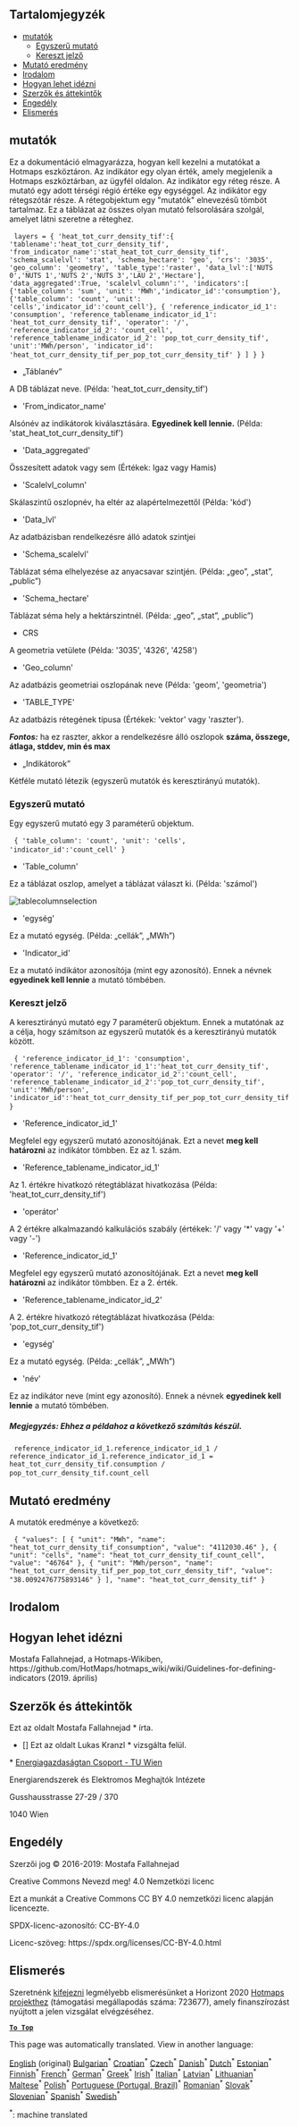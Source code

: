 <h2> Tartalomjegyzék </h2><ul><li> <a href="#Indicators">mutatók</a> <ul><li> <a href="#Simple-indicator">Egyszerű mutató</a> </li><li> <a href="#Cross-indicator">Kereszt jelző</a> </li></ul></li><li> <a href="#Indicator-result">Mutató eredmény</a> </li><li> <a href="#references">Irodalom</a> </li><li> <a href="#how-to-cite">Hogyan lehet idézni</a> </li><li> <a href="#authors-and-reviewers">Szerzők és áttekintők</a> </li><li> <a href="#license">Engedély</a> </li><li> <a href="#acknowledgement">Elismerés</a> </li></ul><h2> mutatók </h2><p> Ez a dokumentáció elmagyarázza, hogyan kell kezelni a mutatókat a Hotmaps eszköztáron. Az indikátor egy olyan érték, amely megjelenik a Hotmaps eszköztárban, az ügyfél oldalon. Az indikátor egy réteg része. A mutató egy adott térségi régió értéke egy egységgel. Az indikátor egy rétegszótár része. A rétegobjektum egy &quot;mutatók&quot; elnevezésű tömböt tartalmaz. Ez a táblázat az összes olyan mutató felsorolására szolgál, amelyet látni szeretne a réteghez. </p><pre> <code>layers = { &#39;heat_tot_curr_density_tif&#39;:{ &#39;tablename&#39;:&#39;heat_tot_curr_density_tif&#39;, &#39;from_indicator_name&#39;:&#39;stat_heat_tot_curr_density_tif&#39;, &#39;schema_scalelvl&#39;: &#39;stat&#39;, &#39;schema_hectare&#39;: &#39;geo&#39;, &#39;crs&#39;: &#39;3035&#39;, &#39;geo_column&#39;: &#39;geometry&#39;, &#39;table_type&#39;:&#39;raster&#39;, &#39;data_lvl&#39;:[&#39;NUTS 0&#39;,&#39;NUTS 1&#39;,&#39;NUTS 2&#39;,&#39;NUTS 3&#39;,&#39;LAU 2&#39;,&#39;Hectare&#39;], &#39;data_aggregated&#39;:True, &#39;scalelvl_column&#39;:&#39;&#39;, &#39;indicators&#39;:[ {&#39;table_column&#39;: &#39;sum&#39;, &#39;unit&#39;: &#39;MWh&#39;,&#39;indicator_id&#39;:&#39;consumption&#39;}, {&#39;table_column&#39;: &#39;count&#39;, &#39;unit&#39;: &#39;cells&#39;,&#39;indicator_id&#39;:&#39;count_cell&#39;}, { &#39;reference_indicator_id_1&#39;: &#39;consumption&#39;, &#39;reference_tablename_indicator_id_1&#39;: &#39;heat_tot_curr_density_tif&#39;, &#39;operator&#39;: &#39;/&#39;, &#39;reference_indicator_id_2&#39;: &#39;count_cell&#39;, &#39;reference_tablename_indicator_id_2&#39;: &#39;pop_tot_curr_density_tif&#39;, &#39;unit&#39;:&#39;MWh/person&#39;, &#39;indicator_id&#39;: &#39;heat_tot_curr_density_tif_per_pop_tot_curr_density_tif&#39; } ] } }</code> </pre><ul><li> „Táblanév” </li></ul><p> A DB táblázat neve. (Példa: &#39;heat_tot_curr_density_tif&#39;) </p><ul><li> &#39;From_indicator_name&#39; </li></ul><p> Alsónév az indikátorok kiválasztására. <strong>Egyedinek kell lennie.</strong> (Példa: &#39;stat_heat_tot_curr_density_tif&#39;) </p><ul><li> &#39;Data_aggregated&#39; </li></ul><p> Összesített adatok vagy sem (Értékek: Igaz vagy Hamis) </p><ul><li> &#39;Scalelvl_column&#39; </li></ul><p> Skálaszintű oszlopnév, ha eltér az alapértelmezettől (Példa: &#39;kód&#39;) </p><ul><li> &#39;Data_lvl&#39; </li></ul><p> Az adatbázisban rendelkezésre álló adatok szintjei </p><ul><li> &#39;Schema_scalelvl&#39; </li></ul><p> Táblázat séma elhelyezése az anyacsavar szintjén. (Példa: „geo”, „stat”, „public”) </p><ul><li> &#39;Schema_hectare&#39; </li></ul><p> Táblázat séma hely a hektárszintnél. (Példa: „geo”, „stat”, „public”) </p><ul><li> CRS </li></ul><p> A geometria vetülete (Példa: &#39;3035&#39;, &#39;4326&#39;, &#39;4258&#39;) </p><ul><li> &#39;Geo_column&#39; </li></ul><p> Az adatbázis geometriai oszlopának neve (Példa: &#39;geom&#39;, &#39;geometria&#39;) </p><ul><li> &#39;TABLE_TYPE&#39; </li></ul><p> Az adatbázis rétegének típusa (Értékek: &#39;vektor&#39; vagy &#39;raszter&#39;). </p><p> <em><strong>Fontos:</strong></em> ha ez raszter, akkor a rendelkezésre álló oszlopok <strong>száma, összege, átlaga, stddev, min és max</strong> </p><ul><li> „Indikátorok” </li></ul><p> Kétféle mutató létezik (egyszerű mutatók és keresztirányú mutatók). </p><h3> Egyszerű mutató </h3><p> Egy egyszerű mutató egy 3 paraméterű objektum. </p><pre> <code>{ &#39;table_column&#39;: &#39;count&#39;, &#39;unit&#39;: &#39;cells&#39;, &#39;indicator_id&#39;:&#39;count_cell&#39; }</code> </pre><ul><li> &#39;Table_column&#39; </li></ul><p> Ez a táblázat oszlop, amelyet a táblázat választ ki. (Példa: &#39;számol&#39;) </p><p><img alt="tablecolumnselection" src="/api/assets/table_image.png"/></p><ul><li> &#39;egység&#39; </li></ul><p> Ez a mutató egység. (Példa: „cellák”, „MWh”) </p><ul><li> &#39;Indicator_id&#39; </li></ul><p> Ez a mutató indikátor azonosítója (mint egy azonosító). Ennek a névnek <strong>egyedinek kell lennie</strong> a mutató tömbében. </p><h3> Kereszt jelző </h3><p> A keresztirányú mutató egy 7 paraméterű objektum. Ennek a mutatónak az a célja, hogy számítson az egyszerű mutatók és a keresztirányú mutatók között. </p><pre> <code>{ &#39;reference_indicator_id_1&#39;: &#39;consumption&#39;, &#39;reference_tablename_indicator_id_1&#39;:&#39;heat_tot_curr_density_tif&#39;, &#39;operator&#39;: &#39;/&#39;, &#39;reference_indicator_id_2&#39;:&#39;count_cell&#39;, &#39;reference_tablename_indicator_id_2&#39;:&#39;pop_tot_curr_density_tif&#39;, &#39;unit&#39;:&#39;MWh/person&#39;, &#39;indicator_id&#39;:&#39;heat_tot_curr_density_tif_per_pop_tot_curr_density_tif&#39; }</code> </pre><ul><li> &#39;Reference_indicator_id_1&#39; </li></ul><p> Megfelel egy egyszerű mutató azonosítójának. Ezt a nevet <strong>meg kell határozni</strong> az indikátor tömbben. Ez az 1. szám. </p><ul><li> &#39;Reference_tablename_indicator_id_1&#39; </li></ul><p> Az 1. értékre hivatkozó rétegtáblázat hivatkozása (Példa: &#39;heat_tot_curr_density_tif&#39;) </p><ul><li> &#39;operátor&#39; </li></ul><p> A 2 értékre alkalmazandó kalkulációs szabály (értékek: &#39;/&#39; vagy &#39;*&#39; vagy &#39;+&#39; vagy &#39;-&#39;) </p><ul><li> &#39;Reference_indicator_id_1&#39; </li></ul><p> Megfelel egy egyszerű mutató azonosítójának. Ezt a nevet <strong>meg kell határozni</strong> az indikátor tömbben. Ez a 2. érték. </p><ul><li> &#39;Reference_tablename_indicator_id_2&#39; </li></ul><p> A 2. értékre hivatkozó rétegtáblázat hivatkozása (Példa: &#39;pop_tot_curr_density_tif&#39;) </p><ul><li> &#39;egység&#39; </li></ul><p> Ez a mutató egység. (Példa: „cellák”, „MWh”) </p><ul><li> &#39;név&#39; </li></ul><p> Ez az indikátor neve (mint egy azonosító). Ennek a névnek <strong>egyedinek kell lennie</strong> a mutató tömbében. </p><h5> Megjegyzés: Ehhez a példahoz a következő számítás készül. </h5><pre> <code>reference_indicator_id_1.reference_indicator_id_1 / reference_indicator_id_1.reference_indicator_id_1 = heat_tot_curr_density_tif.consumption / pop_tot_curr_density_tif.count_cell</code> </pre><h2> Mutató eredmény </h2><p> A mutatók eredménye a következő: </p><pre> <code>{ &quot;values&quot;: [ { &quot;unit&quot;: &quot;MWh&quot;, &quot;name&quot;: &quot;heat_tot_curr_density_tif_consumption&quot;, &quot;value&quot;: &quot;4112030.46&quot; }, { &quot;unit&quot;: &quot;cells&quot;, &quot;name&quot;: &quot;heat_tot_curr_density_tif_count_cell&quot;, &quot;value&quot;: &quot;46764&quot; }, { &quot;unit&quot;: &quot;MWh/person&quot;, &quot;name&quot;: &quot;heat_tot_curr_density_tif_per_pop_tot_curr_density_tif&quot;, &quot;value&quot;: &quot;38.0092476775893146&quot; } ], &quot;name&quot;: &quot;heat_tot_curr_density_tif&quot; }</code> </pre><h2> Irodalom </h2><h2> Hogyan lehet idézni </h2><p> Mostafa Fallahnejad, a Hotmaps-Wikiben, https://github.com/HotMaps/hotmaps_wiki/wiki/Guidelines-for-defining-indicators (2019. április) </p><h2> Szerzők és áttekintők </h2><p> Ezt az oldalt Mostafa Fallahnejad * írta. </p><ul><li> [] Ezt az oldalt Lukas Kranzl * vizsgálta felül. </li></ul><p> * <a href="https://eeg.tuwien.ac.at/">Energiagazdaságtan Csoport - TU Wien</a> </p><p> Energiarendszerek és Elektromos Meghajtók Intézete </p><p> Gusshausstrasse 27-29 / 370 </p><p> 1040 Wien </p><h2> Engedély </h2><p> Szerzői jog © 2016-2019: Mostafa Fallahnejad </p><p> Creative Commons Nevezd meg! 4.0 Nemzetközi licenc </p><p> Ezt a munkát a Creative Commons CC BY 4.0 nemzetközi licenc alapján licencezte. </p><p> SPDX-licenc-azonosító: CC-BY-4.0 </p><p> Licenc-szöveg: https://spdx.org/licenses/CC-BY-4.0.html </p><h2> Elismerés </h2><p> Szeretnénk <a href="https://www.hotmaps-project.eu">kifejezni</a> legmélyebb elismerésünket a Horizont 2020 <a href="https://www.hotmaps-project.eu">Hotmaps projekthez</a> (támogatási megállapodás száma: 723677), amely finanszírozást nyújtott a jelen vizsgálat elvégzéséhez. </p><p><ins> <code><strong><a href="#table-of-contents">To Top</a></strong></code> </ins> </p>

This page was automatically translated. View in another language:

[English](en-Guidelines-for-defining-indicators) (original) [Bulgarian](bg-Guidelines-for-defining-indicators)<sup>\*</sup> [Croatian](hr-Guidelines-for-defining-indicators)<sup>\*</sup> [Czech](cs-Guidelines-for-defining-indicators)<sup>\*</sup> [Danish](da-Guidelines-for-defining-indicators)<sup>\*</sup> [Dutch](nl-Guidelines-for-defining-indicators)<sup>\*</sup> [Estonian](et-Guidelines-for-defining-indicators)<sup>\*</sup> [Finnish](fi-Guidelines-for-defining-indicators)<sup>\*</sup> [French](fr-Guidelines-for-defining-indicators)<sup>\*</sup> [German](de-Guidelines-for-defining-indicators)<sup>\*</sup> [Greek](el-Guidelines-for-defining-indicators)<sup>\*</sup>  [Irish](ga-Guidelines-for-defining-indicators)<sup>\*</sup> [Italian](it-Guidelines-for-defining-indicators)<sup>\*</sup> [Latvian](lv-Guidelines-for-defining-indicators)<sup>\*</sup> [Lithuanian](lt-Guidelines-for-defining-indicators)<sup>\*</sup> [Maltese](mt-Guidelines-for-defining-indicators)<sup>\*</sup> [Polish](pl-Guidelines-for-defining-indicators)<sup>\*</sup> [Portuguese (Portugal, Brazil)](pt-Guidelines-for-defining-indicators)<sup>\*</sup> [Romanian](ro-Guidelines-for-defining-indicators)<sup>\*</sup> [Slovak](sk-Guidelines-for-defining-indicators)<sup>\*</sup> [Slovenian](sl-Guidelines-for-defining-indicators)<sup>\*</sup> [Spanish](es-Guidelines-for-defining-indicators)<sup>\*</sup> [Swedish](sv-Guidelines-for-defining-indicators)<sup>\*</sup> 

<sup>\*</sup>: machine translated
